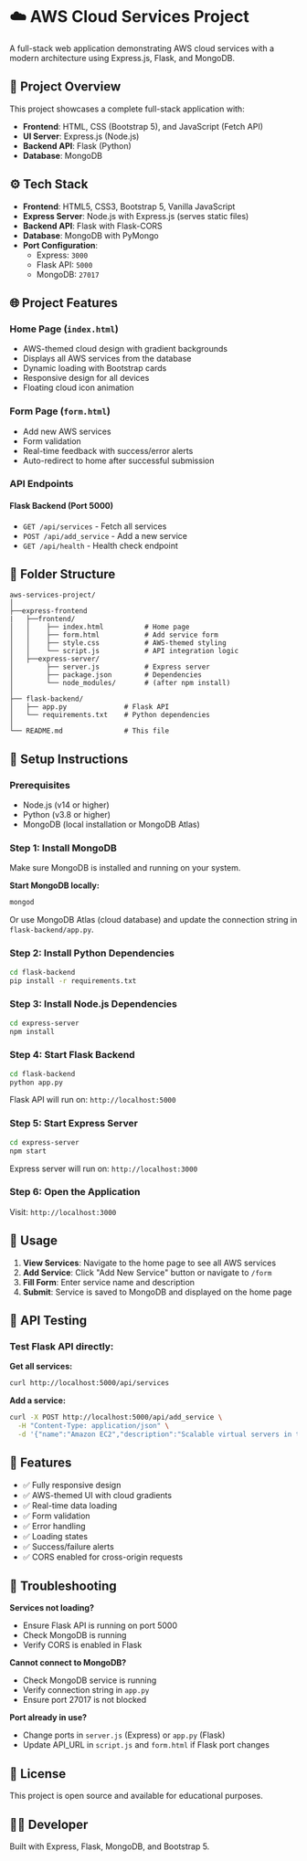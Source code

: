 # ☁️ AWS Cloud Services Project

A full-stack web application demonstrating AWS cloud services with a modern architecture using Express.js, Flask, and MongoDB.

## 🔰 Project Overview

This project showcases a complete full-stack application with:
- **Frontend**: HTML, CSS (Bootstrap 5), and JavaScript (Fetch API)
- **UI Server**: Express.js (Node.js)
- **Backend API**: Flask (Python)
- **Database**: MongoDB

## ⚙️ Tech Stack

- **Frontend**: HTML5, CSS3, Bootstrap 5, Vanilla JavaScript
- **Express Server**: Node.js with Express.js (serves static files)
- **Backend API**: Flask with Flask-CORS
- **Database**: MongoDB with PyMongo
- **Port Configuration**:
  - Express: `3000`
  - Flask API: `5000`
  - MongoDB: `27017`

## 🌐 Project Features

### Home Page (`index.html`)
- AWS-themed cloud design with gradient backgrounds
- Displays all AWS services from the database
- Dynamic loading with Bootstrap cards
- Responsive design for all devices
- Floating cloud icon animation

### Form Page (`form.html`)
- Add new AWS services
- Form validation
- Real-time feedback with success/error alerts
- Auto-redirect to home after successful submission

### API Endpoints

#### Flask Backend (Port 5000)
- `GET /api/services` - Fetch all services
- `POST /api/add_service` - Add a new service
- `GET /api/health` - Health check endpoint

## 📂 Folder Structure

```
aws-services-project/
│
├──express-frontend 
|   ├──frontend/
│   │    ├── index.html          # Home page
│   │    ├── form.html           # Add service form
│   │    ├── style.css           # AWS-themed styling
│   │    └── script.js           # API integration logic
│   ├──express-server/
│        ├── server.js           # Express server
│        ├── package.json        # Dependencies
│        └── node_modules/       # (after npm install)
│
├── flask-backend/
│   ├── app.py              # Flask API
│   └── requirements.txt    # Python dependencies
│
└── README.md               # This file
```

## 🚀 Setup Instructions

### Prerequisites
- Node.js (v14 or higher)
- Python (v3.8 or higher)
- MongoDB (local installation or MongoDB Atlas)

### Step 1: Install MongoDB
Make sure MongoDB is installed and running on your system.

**Start MongoDB locally:**
```bash
mongod
```

Or use MongoDB Atlas (cloud database) and update the connection string in `flask-backend/app.py`.

### Step 2: Install Python Dependencies
```bash
cd flask-backend
pip install -r requirements.txt
```

### Step 3: Install Node.js Dependencies
```bash
cd express-server
npm install
```

### Step 4: Start Flask Backend
```bash
cd flask-backend
python app.py
```
Flask API will run on: `http://localhost:5000`

### Step 5: Start Express Server
```bash
cd express-server
npm start
```
Express server will run on: `http://localhost:3000`

### Step 6: Open the Application
Visit: `http://localhost:3000`

## 🎯 Usage

1. **View Services**: Navigate to the home page to see all AWS services
2. **Add Service**: Click "Add New Service" button or navigate to `/form`
3. **Fill Form**: Enter service name and description
4. **Submit**: Service is saved to MongoDB and displayed on the home page

## 🔧 API Testing

### Test Flask API directly:

**Get all services:**
```bash
curl http://localhost:5000/api/services
```

**Add a service:**
```bash
curl -X POST http://localhost:5000/api/add_service \
  -H "Content-Type: application/json" \
  -d '{"name":"Amazon EC2","description":"Scalable virtual servers in the cloud"}'
```

## 🎨 Features

- ✅ Fully responsive design
- ✅ AWS-themed UI with cloud gradients
- ✅ Real-time data loading
- ✅ Form validation
- ✅ Error handling
- ✅ Loading states
- ✅ Success/failure alerts
- ✅ CORS enabled for cross-origin requests

## 🐛 Troubleshooting

**Services not loading?**
- Ensure Flask API is running on port 5000
- Check MongoDB is running
- Verify CORS is enabled in Flask

**Cannot connect to MongoDB?**
- Check MongoDB service is running
- Verify connection string in `app.py`
- Ensure port 27017 is not blocked

**Port already in use?**
- Change ports in `server.js` (Express) or `app.py` (Flask)
- Update API_URL in `script.js` and `form.html` if Flask port changes

## 📝 License

This project is open source and available for educational purposes.

## 👨‍💻 Developer

Built with Express, Flask, MongoDB, and Bootstrap 5.
